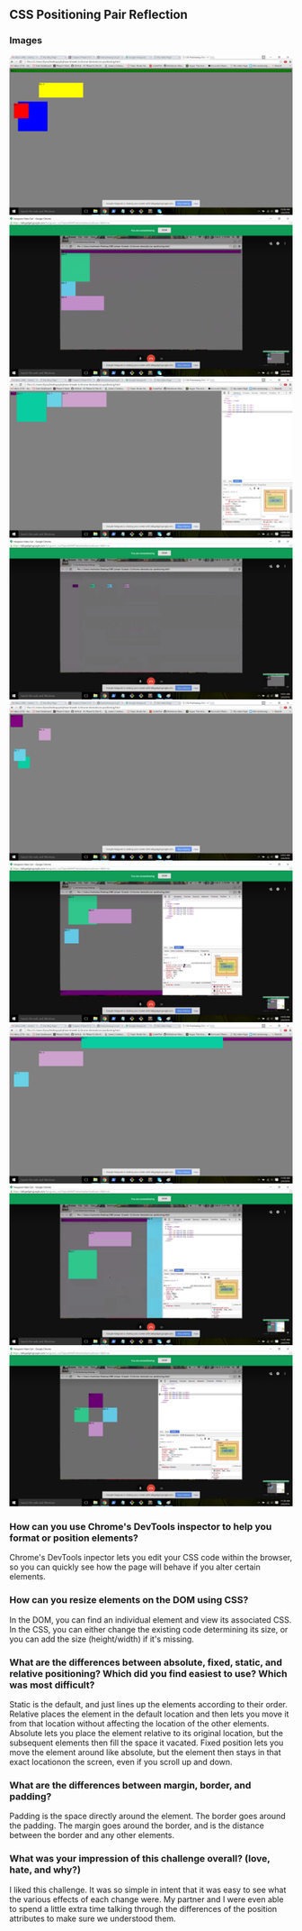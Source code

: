 ## CSS Positioning Pair Reflection

### Images

![SS1](imgs/ss1.png)![SS2](imgs/ss2.png)![SS3](imgs/ss3.png)![SS4](imgs/ss4.png)![SS5](imgs/ss5.png)![SS6](imgs/ss6.png)![SS7](imgs/ss7.png)![SS8](imgs/ss8.png)![SS9](imgs/ss9.png)

### How can you use Chrome's DevTools inspector to help you format or position elements?

Chrome's DevTools inpector lets you edit your CSS code within the browser, so you can quickly see how the page will behave if you alter certain elements.

### How can you resize elements on the DOM using CSS?

In the DOM, you can find an individual element and view its associated CSS. In the CSS, you can either change the existing code determining its size, or you can add the size (height/width) if it's missing.

### What are the differences between absolute, fixed, static, and relative positioning? Which did you find easiest to use? Which was most difficult?

Static is the default, and just lines up the elements according to their order. Relative places the element in the default location and then lets you move it from that location without affecting the location of the other elements. Absolute lets you place the element relative to its original location, but the subsequent elements then fill the space it vacated. Fixed position lets you move the element around like absolute, but the element then stays in that exact locationon the screen, even if you scroll up and down.

### What are the differences between margin, border, and padding?

Padding is the space directly around the element.  The border goes around the padding. The margin goes around the border, and is the distance between the border and any other elements.

### What was your impression of this challenge overall? (love, hate, and why?)

I liked this challenge. It was so simple in intent that it was easy to see what the various effects of each change were. My partner and I were even able to spend a little extra time talking through the differences of the position attributes to make sure we understood them.
